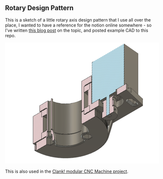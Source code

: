 ## Rotary Design Pattern

This is a sketch of a little rotary axis design pattern that I use all over the place, I wanted to have a reference for the notion online somewhere - so I've written [this blog post](http://ekswhyzee.com/2019/04/09/gt2-belt-rotary-cad.html) on the topic, and posted example CAD to this repo.

![rotary](fusion-08.png)

This is also used in the [Clank! modular CNC Machine project](http://clank.tools/). 